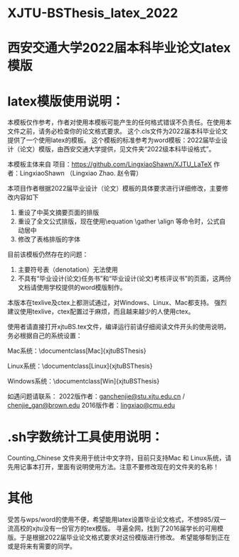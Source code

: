 # XJTU-BSThesis_latex_2022
# 西安交通大学2022届本科毕业论文latex模版

# latex模版使用说明：
 本模板仅作参考，作者对使用本模板可能产生的任何格式错误不负责任。在使用本文件之前，请务必检查你的论文格式要求。
 这个.cls文件为2022届本科毕业论文提供了一个使用latex的模板。
 这个模板的标准参考为word模板：2022届毕业设计（论文）模版，由西安交通大学提供，见文件夹“2022级本科毕设格式”。

 本模板主体来自
 项目：https://github.com/LingxiaoShawn/XJTU_LaTeX
 作者：LingxiaoShawn （Lingxiao Zhao. 赵令霄）

 本项目作者根据2022届毕业设计（论文）模板的具体要求进行详细修改，主要修改内容如下
 1. 重设了中英文摘要页面的排版
 2. 重设了全文公式排版，现在使用\equation \gather \align 等命令时，公式自动居中
 3. 修改了表格排版的字体

 目前该模板仍然存在的问题：
 1. 主要符号表（denotation）无法使用
 2. 不具有“毕业设计(论文)任务书”和“毕业设计(论文)考核评议书”的页面，这两份文档请使用学校提供的word模版制作。

 本版本在texlive及ctex上都测试通过，对Windows、Linux、Mac都支持。
 强烈建议使用texlive，ctex配置过于麻烦，而且越来越少的人使用ctex。

 使用者请直接打开xjtuBS.tex文件，编译运行前请仔细阅读文件开头的使用说明，务必根据自己的系统设置：

 Mac系统：\documentclass[Mac]{xjtuBSThesis}

 Linux系统：\documentclass[Linux]{xjtuBSThesis}

 Windows系统：\documentclass[Win]{xjtuBSThesis}

 如遇问题请联系：
 2022版作者：ganchenjie@stu.xjtu.edu.cn / chenjie_gan@brown.edu
 2016版作者：lingxiao@cmu.edu

# .sh字数统计工具使用说明：
 Counting_Chinese 文件夹用于统计中文字符，目前只支持Mac 和 Linux系统，请
 先用记事本打开，里面有说明使用方法。注意不要修改现在的文件夹的名称！
 
# 其他
 受苦与wps/word的使用不便，希望能用latex设置毕业论文格式，不想985/双一流高校的xjtu没有一份官方的tex模版。
 寻遍全网，找到了2016届学长的可用模版。于是根据2022届毕业论文格式要求对这份模版进行修改。
 希望能够帮到正在或是将来有需要的同学。